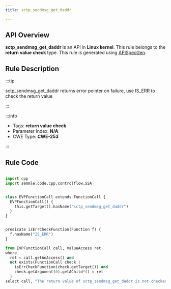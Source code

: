 ```yaml
---
title: sctp_sendmsg_get_daddr

---
```



## API Overview
**sctp_sendmsg_get_daddr** is an API in **Linux kernel**. This rule belongs to the **return value check** type. This rule is generated using [APISpecGen](../../tools/APISpecGen).
## Rule Description

:::tip

sctp_sendmsg_get_daddr returns error pointer on failure, use IS_ERR to check the return value

:::

:::info

- Tags: **return value check**
- Parameter Index: **N/A**
- CWE Type: **CWE-253**

:::

## Rule Code
```python

import cpp
import semmle.code.cpp.controlflow.SSA


class EVPFunctionCall extends FunctionCall {
  EVPFunctionCall() {
    this.getTarget().hasName("sctp_sendmsg_get_daddr")
  }
}


predicate isErrCheckFunction(Function f) {
  f.hasName("IS_ERR") 
}

from EVPFunctionCall call, ValueAccess ret
where
  ret = call.getAnAccess() and
  not exists(FunctionCall check |
    isErrCheckFunction(check.getTarget()) and
    check.getArgument(0).getAChild*() = ret
  )
select call, "The return value of sctp_sendmsg_get_daddr is not checked with IS_ERR."
    
```